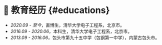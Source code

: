 # 📖 教育经历 {#educations}
- *2020.09 - 至今*，直博生，清华大学电子工程系，北京市。
- *2016.09 - 2020.06*，本科生，清华大学电子工程系，北京市。
- *2013.09 - 2016.06*，包头市第九十五中学（包钢第一中学），内蒙古包头市。